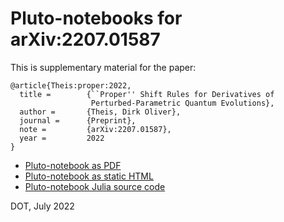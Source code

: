 # Pluto-notebooks for arXiv:2207.01587

This is supplementary material for the paper:

```
@article{Theis:proper:2022,
  title =        {``Proper'' Shift Rules for Derivatives of
                  Perturbed-Parametric Quantum Evolutions},
  author =       {Theis, Dirk Oliver},
  journal =      {Preprint},
  note =         {arXiv:2207.01587},
  year =         2022
}
```

* [Pluto-notebook as PDF](./nyquist-vs-banchi+crooks.jl.pdf)
* [Pluto-notebook as static HTML](./nyquist-vs-banchi+crooks.jl.html)
* [Pluto-notebook Julia source code]()

DOT, July 2022
